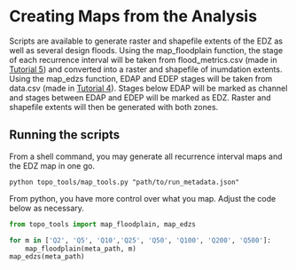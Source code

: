 # Creating Maps from the Analysis

Scripts are available to generate raster and shapefile extents of the EDZ as well as several design floods.  Using the map_floodplain function, the stage of each recurrence interval will be taken from flood_metrics.csv (made in [Tutorial 5](5-Flood_Metrics.md)) and converted into a raster and shapefile of inumdation extents. Using the map_edzs function, EDAP and EDEP stages will be taken from data.csv (made in [Tutorial 4](4-Feature_Extraction.md)).  Stages below EDAP will be marked as channel and stages between EDAP and EDEP will be marked as EDZ.  Raster and shapefile extents will then be generated with both zones.

## Running the scripts

From a shell command, you may generate all recurrence interval maps and the EDZ map in one go.

```console
python topo_tools/map_tools.py "path/to/run_metadata.json" 
```

From python, you have more control over what you map.  Adjust the code below as necessary.

```python
from topo_tools import map_floodplain, map_edzs

for m in ['Q2', 'Q5', 'Q10','Q25', 'Q50', 'Q100', 'Q200', 'Q500']:
    map_floodplain(meta_path, m)
map_edzs(meta_path)
```